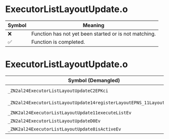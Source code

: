 # ExecutorListLayoutUpdate.o
| Symbol | Meaning 
| ------------- | ------------- 
| :x: | Function has not yet been started or is not matching. 
| :white_check_mark: | Function is completed. 


# ExecutorListLayoutUpdate.o
| Symbol (Demangled) | Symbol (Mangled) | Decompiled? |
| ------------- |  ------------- | ------------- |
| `_ZN2al24ExecutorListLayoutUpdateC2EPKci` | `al::ExecutorListLayoutUpdate::ExecutorListLayoutUpdate(char const*,int)` | :white_check_mark: |
| `_ZN2al24ExecutorListLayoutUpdate14registerLayoutEPNS_11LayoutActorE` | `al::ExecutorListLayoutUpdate::registerLayout(al::LayoutActor *)` | :white_check_mark: |
| `_ZNK2al24ExecutorListLayoutUpdate11executeListEv` | `al::ExecutorListLayoutUpdate::executeList(void)const` | :white_check_mark: |
| `_ZN2al24ExecutorListLayoutUpdateD0Ev` | `al::ExecutorListLayoutUpdate::~ExecutorListLayoutUpdate()` | :white_check_mark: |
| `_ZNK2al24ExecutorListLayoutUpdate8isActiveEv` | `al::ExecutorListLayoutUpdate::isActive(void)const` | :white_check_mark: |
